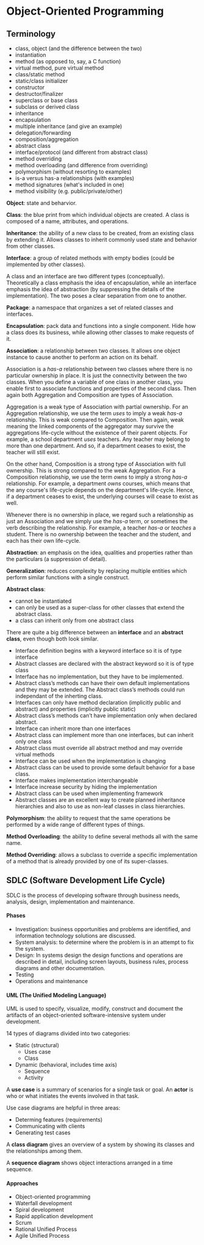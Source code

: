 # Object-Oriented Programming

## Terminology

- class, object (and the difference between the two)
- instantiation
- method (as opposed to, say, a C function)
- virtual method, pure virtual method
- class/static method
- static/class initializer
- constructor
- destructor/finalizer
- superclass or base class
- subclass or derived class
- inheritance
- encapsulation
- multiple inheritance (and give an example)
- delegation/forwarding
- composition/aggregation
- abstract class
- interface/protocol (and different from abstract class)
- method overriding
- method overloading (and difference from overriding)
- polymorphism (without resorting to examples)
- is-a versus has-a relationships (with examples)
- method signatures (what's included in one)
- method visibility (e.g. public/private/other)

**Object**: state and beharvior.

**Class**: the blue print from which individual objects are created. A class is composed of a name, attributes, and operations.

**Inheritance**: the ability of a new class to be created, from an existing class by extending it. Allows classes to inherit commonly used state and behavior from other classes.

**Interface**: a group of related methods with empty bodies (could be implemented by other classes).

A class and an interface are two different types (conceptually). Theoretically a class emphasis the idea of encapsulation, while an interface emphasis the idea of abstraction (by suppressing the details of the implementation). The two poses a clear separation from one to another.

**Package**: a namespace that organizes a set of related classes and interfaces.

**Encapsulation**: pack data and functions into a single component. Hide how a class does its business, while allowing other classes to make requests of it.

**Association**: a relationship between two classes. It allows one object instance to cause another to perform an action on its behalf.

Association is a *has-a* relationship between two classes where there is no particular ownership in place. It is just the connectivity between the two classes. When you define a variable of one class in another class, you enable first to associate functions and properties of the second class. Then again  both Aggregation and Composition are types of Association.

Aggregation is a weak type of Association with partial ownership. For an Aggregation relationship, we use the term *uses* to imply a weak *has-a* relationship. This is weak compared to Composition. Then again, weak meaning the linked components of the aggregator may survive the aggregations life-cycle without the existence of their parent objects. For example, a school department *uses* teachers. Any teacher may belong to more than one department. And so, if a department ceases to exist, the teacher will still exist.

On the other hand, Composition is a strong type of Association with full ownership. This is strong compared to the weak Aggregation. For a Composition relationship, we use the term *owns* to imply a strong *has-a* relationship. For example, a department *owns* courses, which means that the any course's life-cycle depends on the department's life-cycle. Hence, if a department ceases to exist, the underlying courses will cease to exist as well.

Whenever there is no ownership in place, we regard such a relationship as just an Association and we simply use the *has-a* term, or sometimes the verb describing the relationship. For example, a teacher *has-a* or *teaches* a student. There is no ownership between the teacher and the student, and each has their own life-cycle.

**Abstraction**: an emphasis on the idea, qualities and properties rather than the particulars (a suppression of detail).

**Generalization**: reduces complexity by replacing multiple entities which perform similar functions with a single construct.

**Abstract class**:

- cannot be instantiated
- can only be used as a super-class for other classes that extend the abstract class.
- a class can inherit only from one abstract class

There are quite a big difference between an **interface** and an **abstract class**, even though both look similar.

- Interface definition begins with a keyword interface so it is of type interface
- Abstract classes are declared with the abstract keyword so it is of type class
- Interface has no implementation, but they have to be implemented.
- Abstract class’s methods can have their own default implementations and they may be extended. The Abstract class’s methods could run independant of the inherting class.
- Interfaces can only have method declaration (implicitly public and abstract) and properties (implicitly public static)
- Abstract class’s methods can’t have implementation only when declared abstract.
- Interface can inherit more than one interfaces
- Abstract class can implement more than one interfaces, but can inherit only one class
- Abstract class must override all abstract method and may override virtual methods
- Interface can be used when the implementation is changing
- Abstract class can be used to provide some default behavior for a base class.
- Interface makes implementation interchangeable
- Interface increase security by hiding the implementation
- Abstract class can be used when implementing framework
- Abstract classes are an excellent way to create planned inheritance hierarchies and also to use as non-leaf classes in class hierarchies.

**Polymorphism**: the ability to request that the same operations be performed by a wide range of different types of things.

**Method Overloading**: the ability to define several methods all with the same name.

**Method Overriding**: allows a subclass to override a specific implementation of a method that is already provided by one of its super-classes.

## SDLC (Software Development Life Cycle)

SDLC is the process of developing software through business needs, analysis, design, implementation and maintenance.

#### Phases

- Investigation: business opportunities and problems are identified, and information technology solutions are discussed.
- System analysis: to determine where the problem is in an attempt to fix the system.
- Design: In systems design the design functions and operations are described in detail, including screen layouts, business rules, process diagrams and other documentation.
- Testing
- Operations and maintenance

#### UML (The Unified Modeling Language)

UML is used to specify, visualize, modify, construct and document the artifacts of an object-oriented software-intensive system under development.

14 types of diagrams divided into two categories:

- Static (structural)
    - Uses case
    - Class
- Dynamic (behavioral, includes time axis)
    - Sequence
    - Activity

A **use case** is a summary of scenarios for a single task or goal. An **actor** is who or what initiates the events involved in that task.

Use case diagrams are helpful in three areas:

- Determing features (requirements)
- Communicating with clients
- Generating test cases

A **class diagram** gives an overview of a system by showing its classes and the relationships among them.

A **sequence diagram** shows object interactions arranged in a time sequence.

#### Approaches

- Object-oriented programming
- Waterfall development
- Spiral development
- Rapid application development
- Scrum
- Rational Unified Process
- Agile Unified Process